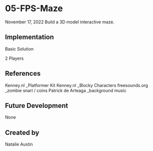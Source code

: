 # 05-FPS-Maze
November 17, 2022
Build a 3D model interactive maze. 

## Implementation
Basic Solution 

2 Players 

## References
Kenney.nl _Platformer Kit
Kenney.nl _Blocky Characters
freesounds.org _zombie snarl / coins
Patrick de Arteaga _background music

## Future Development
None 

## Created by
Natalie Austin
